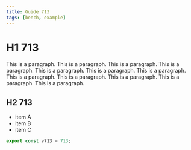 ```yaml
---
title: Guide 713
tags: [bench, example]
---
```


# H1 713

This is a paragraph. This is a paragraph. This is a paragraph. This is a paragraph. This is a paragraph. This is a paragraph. This is a paragraph. This is a paragraph. This is a paragraph. This is a paragraph. This is a paragraph. This is a paragraph. 

## H2 713

- item A
- item B
- item C

```ts
export const v713 = 713;
```